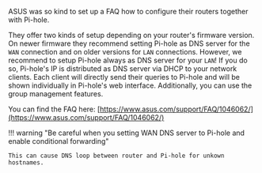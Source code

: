 ASUS was so kind to set up a FAQ how to configure their routers together with Pi-hole.

They offer two kinds of setup depending on your router's firmware version. On newer firmware they recommend setting Pi-hole as DNS server for the `WAN` connection and on older versions for `LAN` connections. However, we recommend to setup Pi-hole always as DNS server for your `LAN`! If you do so, Pi-hole's IP is distributed as DNS server via DHCP to your network clients. Each client will directly send their queries to Pi-hole and will be shown individually in Pi-hole's web interface. Additionally, you can use the group management features.

You can find the FAQ here: [https://www.asus.com/support/FAQ/1046062/](https://www.asus.com/support/FAQ/1046062/)

<!-- markdownlint-disable code-block-style -->
!!! warning "Be careful when you setting WAN DNS server to Pi-hole and enable conditional forwarding"

    This can cause DNS loop between router and Pi-hole for unkown hostnames.
